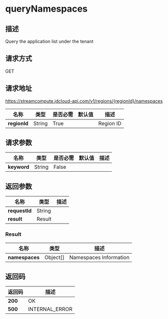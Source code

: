 # queryNamespaces


## 描述
Query the application list under the tenant

## 请求方式
GET

## 请求地址
https://streamcompute.jdcloud-api.com/v1/regions/{regionId}/namespaces

|名称|类型|是否必需|默认值|描述|
|---|---|---|---|---|
|**regionId**|String|True| |Region ID|

## 请求参数
|名称|类型|是否必需|默认值|描述|
|---|---|---|---|---|
|**keyword**|String|False| | |


## 返回参数
|名称|类型|描述|
|---|---|---|
|**requestId**|String| |
|**result**|Result| |

### Result
|名称|类型|描述|
|---|---|---|
|**namespaces**|Object[]|Namespaces Information|

## 返回码
|返回码|描述|
|---|---|
|**200**|OK|
|**500**|INTERNAL_ERROR|

